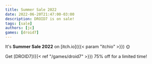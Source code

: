 ```yaml
---
title: Summer Sale 2022
date: 2022-06-20T21:47:00-03:00
description: DROID7 is on sale!
tags: [sale]
authors: [jc]
games: [droid7]
---
```


It's **Summer Sale 2022** on [itch.io]({{< param "itchio" >}}) 🌞

Get [DROID7]({{< ref "/games/droid7" >}}) 75% off for a limited time!
